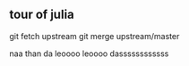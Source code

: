 ## tour of julia

git fetch upstream
git merge upstream/master

naa than da leoooo
leoooo dassssssssssss
